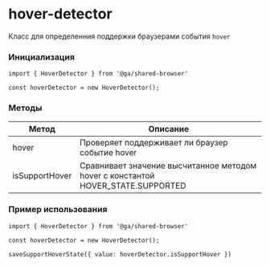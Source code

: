 # hover-detector

Класс для определенния поддержки браузерами события `hover`

### Инициализация

```
import { HoverDetector } from '@ga/shared-browser'

const hoverDetector = new HoverDetector();
```

### Методы

| Метод          | Описание                                                                         |
| -------------- | -------------------------------------------------------------------------------- |
| hover          | Проверяет поддерживает ли браузер событие hover                                  |
| isSupportHover | Сравнивает значение высчитанное методом hover с константой HOVER_STATE.SUPPORTED |

### Пример использования

```
import { HoverDetector } from '@ga/shared-browser'

const hoverDetector = new HoverDetector();

saveSupportHoverState({ value: hoverDetector.isSupportHover })
```
